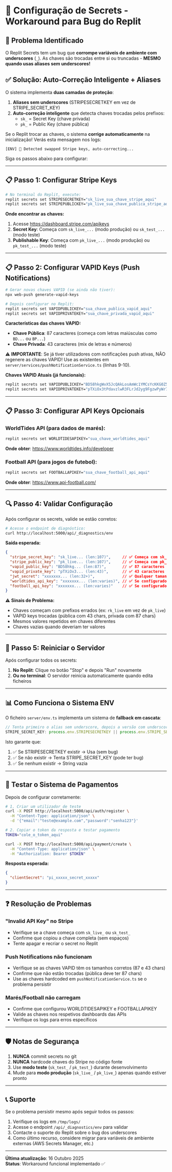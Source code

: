 # 🔐 Configuração de Secrets - Workaround para Bug do Replit

## 🐛 Problema Identificado
O Replit Secrets tem um bug que **corrompe variáveis de ambiente com underscores** (`_`). As chaves são trocadas entre si ou truncadas - **MESMO quando usas aliases sem underscores!**

## ✅ Solução: Auto-Correção Inteligente + Aliases

O sistema implementa **duas camadas de proteção**:

1. **Aliases sem underscores** (STRIPESECRETKEY em vez de STRIPE_SECRET_KEY)
2. **Auto-correção inteligente** que detecta chaves trocadas pelos prefixos:
   - `sk_` = Secret Key (chave privada)
   - `pk_` = Public Key (chave pública)

Se o Replit trocar as chaves, o sistema **corrige automaticamente** na inicialização! Verás esta mensagem nos logs:
```
[ENV] 🔄 Detected swapped Stripe keys, auto-correcting...
```

Siga os passos abaixo para configurar:

---

## 📋 Passo 1: Configurar Stripe Keys

```bash
# No terminal do Replit, execute:
replit secrets set STRIPESECRETKEY="sk_live_sua_chave_stripe_aqui"
replit secrets set STRIPEPUBLICKEY="pk_live_sua_chave_publica_stripe_aqui"
```

**Onde encontrar as chaves:**
1. Acesse https://dashboard.stripe.com/apikeys
2. **Secret Key**: Começa com `sk_live_...` (modo produção) ou `sk_test_...` (modo teste)
3. **Publishable Key**: Começa com `pk_live_...` (modo produção) ou `pk_test_...` (modo teste)

---

## 📋 Passo 2: Configurar VAPID Keys (Push Notifications)

```bash
# Gerar novas chaves VAPID (se ainda não tiver):
npx web-push generate-vapid-keys

# Depois configurar no Replit:
replit secrets set VAPIDPUBLICKEY="sua_chave_publica_vapid_aqui"
replit secrets set VAPIDPRIVATEKEY="sua_chave_privada_vapid_aqui"
```

**Características das chaves VAPID:**
- **Chave Pública**: 87 caracteres (começa com letras maiúsculas como `BD...` ou `BP...`)
- **Chave Privada**: 43 caracteres (mix de letras e números)

⚠️ **IMPORTANTE**: Se já tiver utilizadores com notificações push ativas, NÃO regenere as chaves VAPID! Use as existentes em `server/services/pushNotificationService.ts` (linhas 9-10).

**Chaves VAPID Atuais (já funcionais):**
```bash
replit secrets set VAPIDPUBLICKEY="BD58hkgWvX5JcQAkLosAmWc1YMCsYcKKG0Z5e1H98PQ2YeE3kxVVljuBkgUNu4s6ocGbBaAQ4ldR6MwuoFlV7C8"
replit secrets set VAPIDPRIVATEKEY="pTXiOx3tPdavzlwR3FLrJd2yg9FgzwPyWr7Ctl3w9YA"
```

---

## 📋 Passo 3: Configurar API Keys Opcionais

### WorldTides API (para dados de marés):
```bash
replit secrets set WORLDTIDESAPIKEY="sua_chave_worldtides_aqui"
```
**Onde obter**: https://www.worldtides.info/developer

### Football API (para jogos de futebol):
```bash
replit secrets set FOOTBALLAPIKEY="sua_chave_football_api_aqui"
```
**Onde obter**: https://www.api-football.com/

---

## 🔍 Passo 4: Validar Configuração

Após configurar os secrets, valide se estão corretos:

```bash
# Acesse o endpoint de diagnóstico:
curl http://localhost:5000/api/_diagnostics/env
```

**Saída esperada:**
```json
{
  "stripe_secret_key": "sk_live... (len:107)",     // ✅ Começa com sk_live
  "stripe_public_key": "pk_live... (len:107)",     // ✅ Começa com pk_live  
  "vapid_public_key": "BD58hkg... (len:87)",       // ✅ 87 caracteres
  "vapid_private_key": "pTXiOx3... (len:43)",      // ✅ 43 caracteres
  "jwt_secret": "xxxxxxx... (len:32+)",            // ✅ Qualquer tamanho
  "worldtides_api_key": "xxxxxxx... (len:varies)", // ✅ Se configurado
  "football_api_key": "xxxxxxx... (len:varies)"    // ✅ Se configurado
}
```

⚠️ **Sinais de Problema:**
- Chaves começam com prefixos errados (ex: `rk_live` em vez de `pk_live`)
- VAPID keys trocadas (pública com 43 chars, privada com 87 chars)
- Mesmos valores repetidos em chaves diferentes
- Chaves vazias quando deveriam ter valores

---

## 🔄 Passo 5: Reiniciar o Servidor

Após configurar todos os secrets:

1. **No Replit**: Clique no botão "Stop" e depois "Run" novamente
2. **Ou no terminal**: O servidor reinicia automaticamente quando edita ficheiros

---

## 📊 Como Funciona o Sistema ENV

O ficheiro `server/env.ts` implementa um sistema de **fallback em cascata**:

```typescript
// Tenta primeiro o alias sem underscore, depois a versão com underscore
STRIPE_SECRET_KEY: process.env.STRIPESECRETKEY || process.env.STRIPE_SECRET_KEY || ""
```

Isto garante que:
1. ✅ Se STRIPESECRETKEY existir → Usa (sem bug)
2. ✅ Se não existir → Tenta STRIPE_SECRET_KEY (pode ter bug)
3. ✅ Se nenhum existir → String vazia

---

## 🚀 Testar o Sistema de Pagamentos

Depois de configurar corretamente:

```bash
# 1. Criar um utilizador de teste
curl -X POST http://localhost:5000/api/auth/register \
  -H "Content-Type: application/json" \
  -d '{"email":"teste@example.com","password":"senha123"}'

# 2. Copiar o token da resposta e testar pagamento
TOKEN="cole_o_token_aqui"

curl -X POST http://localhost:5000/api/payment/create \
  -H "Content-Type: application/json" \
  -H "Authorization: Bearer $TOKEN"
```

**Resposta esperada:**
```json
{
  "clientSecret": "pi_xxxxx_secret_xxxxx"
}
```

---

## ❓ Resolução de Problemas

### "Invalid API Key" no Stripe
- Verifique se a chave começa com `sk_live_` ou `sk_test_`
- Confirme que copiou a chave completa (sem espaços)
- Tente apagar e recriar o secret no Replit

### Push Notifications não funcionam
- Verifique se as chaves VAPID têm os tamanhos corretos (87 e 43 chars)
- Confirme que não estão trocadas (pública deve ter 87 chars)
- Use as chaves hardcoded em `pushNotificationService.ts` se o problema persistir

### Marés/Football não carregam
- Confirme que configurou WORLDTIDESAPIKEY e FOOTBALLAPIKEY
- Valide as chaves nos respetivos dashboards das APIs
- Verifique os logs para erros específicos

---

## 🛡️ Notas de Segurança

1. **NUNCA** commit secrets no git
2. **NUNCA** hardcode chaves do Stripe no código fonte
3. Use **modo teste** (`sk_test_` / `pk_test_`) durante desenvolvimento
4. Mude para **modo produção** (`sk_live_` / `pk_live_`) apenas quando estiver pronto

---

## 📞 Suporte

Se o problema persistir mesmo após seguir todos os passos:

1. Verifique os logs em `/tmp/logs/`
2. Acesse o endpoint `/api/_diagnostics/env` para validar
3. Contacte o suporte do Replit sobre o bug dos underscores
4. Como último recurso, considere migrar para variáveis de ambiente externas (AWS Secrets Manager, etc.)

---

**Última atualização**: 16 Outubro 2025  
**Status**: Workaround funcional implementado ✅
